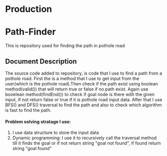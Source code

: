 # Production

# Path-Finder
This is repository used for finding the path in pothole road 

## Document Description
The source code added to repository, is code that I use to find a path from a pothole road. First the is a method that I use to get input from the user(which is the pothole road).Then check if the path exist using boolean method(valid()) that will return true or false if no path exist. Again use booelean method(findEnd()) to check if goal node is there with the given input, if not return false or true if it is pothole road input data. After that I use BFS() and DFS() traversal to find the path and also to check which algorithm is fast to find the path.

#### Problem solving stratage I use:
1) I use data structure to store the input data
2) Dynamic programming: I use it to recursively call the traversal method till it finds the goal or if not return string "goal not found", if found return string "goal found"